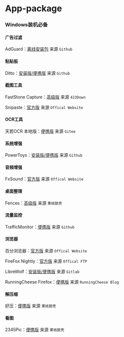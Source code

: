 # App-package
### Windows装机必备

#### 广告过滤

AdGuard：[离线安装包](https://github.com/AdguardTeam/AdguardForWindows/releases/) 来源 `Github`

#### 粘贴板

Ditto：[安装版/便携版](https://github.com/sabrogden/Ditto/releases) 来源 `Github`

#### 截图工具

FastStone Capture：[高级版](https://www.423down.com/660.html) 来源 `423Down`

Snipaste：[官方版](https://www.snipaste.com/) 来源 `Offical Website`

#### OCR工具

天若OCR 本地版：[便携版](https://gitee.com/wanglifree/tianruoocr-cl) 来源 `Gitee`

#### 系统增强

PowerToys：[安装版/便携版](https://github.com/microsoft/PowerToys/releases) 来源 `Github`

#### 音频增强

FxSound：[官方版](https://www.fxsound.com/) 来源 `Offical Website`

#### 桌面整理

Fences：[高级版](https://www.ghxi.com/stardockfences.html) 来源 `果核脱壳`

#### 流量监控

TrafficMonitor：[便携版](https://github.com/zhongyang219/TrafficMonitor/releases) 来源 `Github`

#### 浏览器

百分浏览器：[官方版](https://www.centbrowser.cn/) 来源 `Offical Website`

FireFox Nightly：[官方版](https://ftp.mozilla.org/pub/firefox/nightly/) 来源 `Offical FTP`

LibreWolf：[安装版/便携版](https://gitlab.com/librewolf-community/browser/windows/-/releases) 来源 `Gitlab`

RunningCheese Firefox：[便携版](https://www.runningcheese.com/firefox) 来源 `RunningCheese Blog`

#### 解压缩

好压：[便携版](https://www.ghxi.com/zaozip.html) 来源 `果核脱壳`

#### 看图

2345Pic：[便携版](https://www.ghxi.com/2345pic.html) 来源 `果核脱壳`

